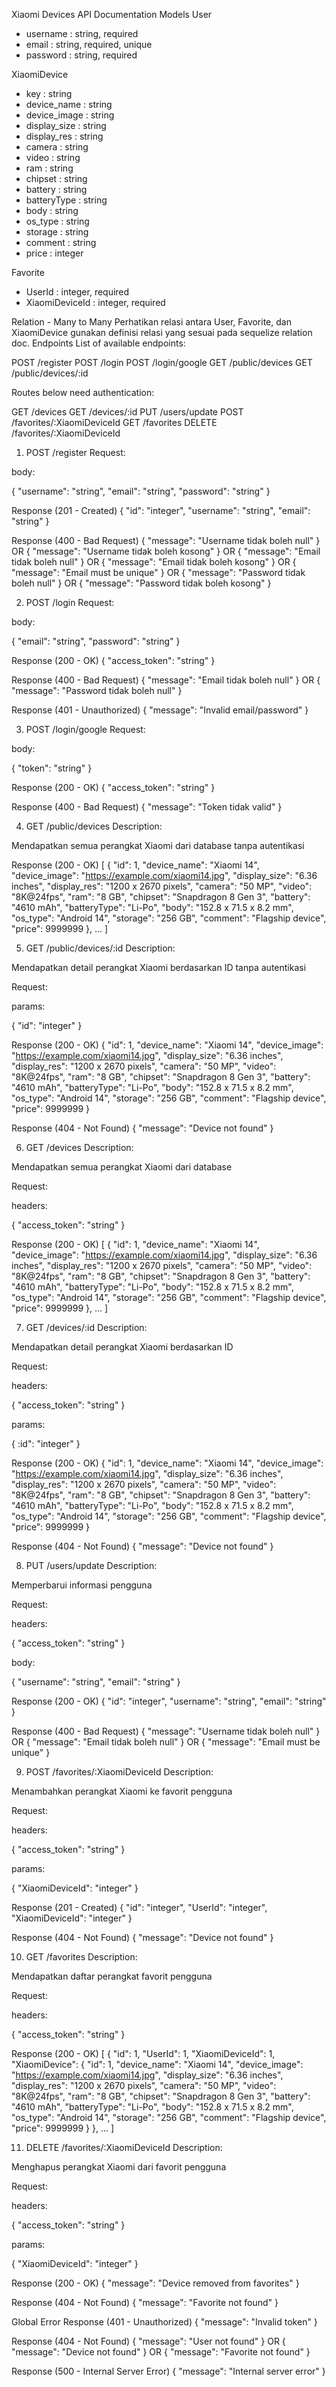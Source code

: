 Xiaomi Devices API Documentation
Models
User

- username : string, required
- email : string, required, unique
- password : string, required

XiaomiDevice

- key : string
- device_name : string
- device_image : string
- display_size : string
- display_res : string
- camera : string
- video : string
- ram : string
- chipset : string
- battery : string
- batteryType : string
- body : string
- os_type : string
- storage : string
- comment : string
- price : integer

Favorite

- UserId : integer, required
- XiaomiDeviceId : integer, required

Relation - Many to Many
Perhatikan relasi antara User, Favorite, dan XiaomiDevice gunakan definisi relasi yang sesuai pada sequelize relation doc.
Endpoints
List of available endpoints:

POST /register
POST /login
POST /login/google
GET /public/devices
GET /public/devices/:id

Routes below need authentication:

GET /devices
GET /devices/:id
PUT /users/update
POST /favorites/:XiaomiDeviceId
GET /favorites
DELETE /favorites/:XiaomiDeviceId

1. POST /register
   Request:

body:

{
"username": "string",
"email": "string",
"password": "string"
}

Response (201 - Created)
{
"id": "integer",
"username": "string",
"email": "string"
}

Response (400 - Bad Request)
{
"message": "Username tidak boleh null"
}
OR
{
"message": "Username tidak boleh kosong"
}
OR
{
"message": "Email tidak boleh null"
}
OR
{
"message": "Email tidak boleh kosong"
}
OR
{
"message": "Email must be unique"
}
OR
{
"message": "Password tidak boleh null"
}
OR
{
"message": "Password tidak boleh kosong"
}

2. POST /login
   Request:

body:

{
"email": "string",
"password": "string"
}

Response (200 - OK)
{
"access_token": "string"
}

Response (400 - Bad Request)
{
"message": "Email tidak boleh null"
}
OR
{
"message": "Password tidak boleh null"
}

Response (401 - Unauthorized)
{
"message": "Invalid email/password"
}

3. POST /login/google
   Request:

body:

{
"token": "string"
}

Response (200 - OK)
{
"access_token": "string"
}

Response (400 - Bad Request)
{
"message": "Token tidak valid"
}

4. GET /public/devices
   Description:

Mendapatkan semua perangkat Xiaomi dari database tanpa autentikasi

Response (200 - OK)
[
{
"id": 1,
"device_name": "Xiaomi 14",
"device_image": "https://example.com/xiaomi14.jpg",
"display_size": "6.36 inches",
"display_res": "1200 x 2670 pixels",
"camera": "50 MP",
"video": "8K@24fps",
"ram": "8 GB",
"chipset": "Snapdragon 8 Gen 3",
"battery": "4610 mAh",
"batteryType": "Li-Po",
"body": "152.8 x 71.5 x 8.2 mm",
"os_type": "Android 14",
"storage": "256 GB",
"comment": "Flagship device",
"price": 9999999
},
...
]

5. GET /public/devices/:id
   Description:

Mendapatkan detail perangkat Xiaomi berdasarkan ID tanpa autentikasi

Request:

params:

{
"id": "integer"
}

Response (200 - OK)
{
"id": 1,
"device_name": "Xiaomi 14",
"device_image": "https://example.com/xiaomi14.jpg",
"display_size": "6.36 inches",
"display_res": "1200 x 2670 pixels",
"camera": "50 MP",
"video": "8K@24fps",
"ram": "8 GB",
"chipset": "Snapdragon 8 Gen 3",
"battery": "4610 mAh",
"batteryType": "Li-Po",
"body": "152.8 x 71.5 x 8.2 mm",
"os_type": "Android 14",
"storage": "256 GB",
"comment": "Flagship device",
"price": 9999999
}

Response (404 - Not Found)
{
"message": "Device not found"
}

6. GET /devices
   Description:

Mendapatkan semua perangkat Xiaomi dari database

Request:

headers:

{
"access_token": "string"
}

Response (200 - OK)
[
{
"id": 1,
"device_name": "Xiaomi 14",
"device_image": "https://example.com/xiaomi14.jpg",
"display_size": "6.36 inches",
"display_res": "1200 x 2670 pixels",
"camera": "50 MP",
"video": "8K@24fps",
"ram": "8 GB",
"chipset": "Snapdragon 8 Gen 3",
"battery": "4610 mAh",
"batteryType": "Li-Po",
"body": "152.8 x 71.5 x 8.2 mm",
"os_type": "Android 14",
"storage": "256 GB",
"comment": "Flagship device",
"price": 9999999
},
...
]

7. GET /devices/:id
   Description:

Mendapatkan detail perangkat Xiaomi berdasarkan ID

Request:

headers:

{
"access_token": "string"
}

params:

{
:id": "integer"
}

Response (200 - OK)
{
"id": 1,
"device_name": "Xiaomi 14",
"device_image": "https://example.com/xiaomi14.jpg",
"display_size": "6.36 inches",
"display_res": "1200 x 2670 pixels",
"camera": "50 MP",
"video": "8K@24fps",
"ram": "8 GB",
"chipset": "Snapdragon 8 Gen 3",
"battery": "4610 mAh",
"batteryType": "Li-Po",
"body": "152.8 x 71.5 x 8.2 mm",
"os_type": "Android 14",
"storage": "256 GB",
"comment": "Flagship device",
"price": 9999999
}

Response (404 - Not Found)
{
"message": "Device not found"
}

8. PUT /users/update
   Description:

Memperbarui informasi pengguna

Request:

headers:

{
"access_token": "string"
}

body:

{
"username": "string",
"email": "string"
}

Response (200 - OK)
{
"id": "integer",
"username": "string",
"email": "string"
}

Response (400 - Bad Request)
{
"message": "Username tidak boleh null"
}
OR
{
"message": "Email tidak boleh null"
}
OR
{
"message": "Email must be unique"
}

9. POST /favorites/:XiaomiDeviceId
   Description:

Menambahkan perangkat Xiaomi ke favorit pengguna

Request:

headers:

{
"access_token": "string"
}

params:

{
"XiaomiDeviceId": "integer"
}

Response (201 - Created)
{
"id": "integer",
"UserId": "integer",
"XiaomiDeviceId": "integer"
}

Response (404 - Not Found)
{
"message": "Device not found"
}

10. GET /favorites
    Description:

Mendapatkan daftar perangkat favorit pengguna

Request:

headers:

{
"access_token": "string"
}

Response (200 - OK)
[
{
"id": 1,
"UserId": 1,
"XiaomiDeviceId": 1,
"XiaomiDevice": {
"id": 1,
"device_name": "Xiaomi 14",
"device_image": "https://example.com/xiaomi14.jpg",
"display_size": "6.36 inches",
"display_res": "1200 x 2670 pixels",
"camera": "50 MP",
"video": "8K@24fps",
"ram": "8 GB",
"chipset": "Snapdragon 8 Gen 3",
"battery": "4610 mAh",
"batteryType": "Li-Po",
"body": "152.8 x 71.5 x 8.2 mm",
"os_type": "Android 14",
"storage": "256 GB",
"comment": "Flagship device",
"price": 9999999
}
},
...
]

11. DELETE /favorites/:XiaomiDeviceId
    Description:

Menghapus perangkat Xiaomi dari favorit pengguna

Request:

headers:

{
"access_token": "string"
}

params:

{
"XiaomiDeviceId": "integer"
}

Response (200 - OK)
{
"message": "Device removed from favorites"
}

Response (404 - Not Found)
{
"message": "Favorite not found"
}

Global Error
Response (401 - Unauthorized)
{
"message": "Invalid token"
}

Response (404 - Not Found)
{
"message": "User not found"
}
OR
{
"message": "Device not found"
}
OR
{
"message": "Favorite not found"
}

Response (500 - Internal Server Error)
{
"message": "Internal server error"
}
